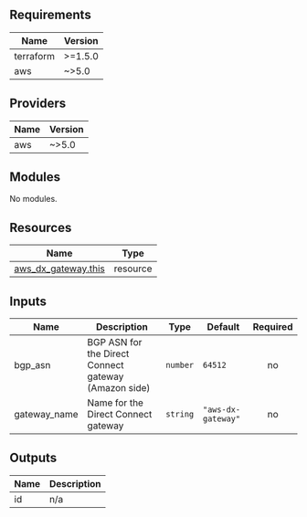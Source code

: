 <!-- BEGIN_TF_DOCS -->
## Requirements

| Name | Version |
|------|---------|
| terraform | >=1.5.0 |
| aws | ~>5.0 |

## Providers

| Name | Version |
|------|---------|
| aws | ~>5.0 |

## Modules

No modules.

## Resources

| Name | Type |
|------|------|
| [aws_dx_gateway.this](https://registry.terraform.io/providers/hashicorp/aws/latest/docs/resources/dx_gateway) | resource |

## Inputs

| Name | Description | Type | Default | Required |
|------|-------------|------|---------|:--------:|
| bgp\_asn | BGP ASN for the Direct Connect gateway (Amazon side) | `number` | `64512` | no |
| gateway\_name | Name for the Direct Connect gateway | `string` | `"aws-dx-gateway"` | no |

## Outputs

| Name | Description |
|------|-------------|
| id | n/a |
<!-- END_TF_DOCS -->